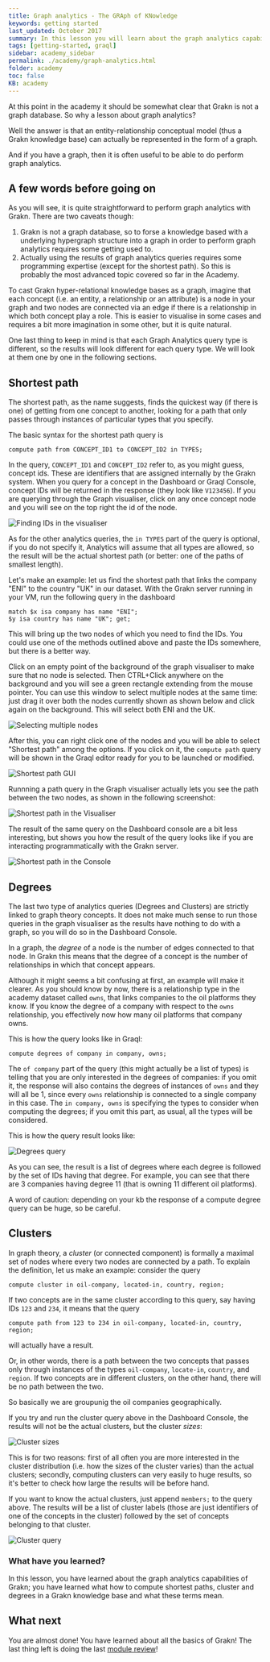 ```yaml
---
title: Graph analytics - The GRAph of KNowledge
keywords: getting started
last_updated: October 2017
summary: In this lesson you will learn about the graph analytics capabilities of Grakn, together with the appropriate syntax
tags: [getting-started, graql]
sidebar: academy_sidebar
permalink: ./academy/graph-analytics.html
folder: academy
toc: false
KB: academy
---
```


At this point in the academy it should be somewhat clear that Grakn is not a graph database. So why a lesson about graph analytics?

Well the answer is that an entity-relationship conceptual model (thus a Grakn knowledge base) can actually be represented in the form of a graph.

And if you have a graph, then it is often useful to be able to do perform graph analytics.


## A few words before going on
As you will see, it is quite straightforward to perform graph analytics with Grakn. There are two caveats though:

  1. Grakn is not a graph database, so to forse a knowledge based with a underlying hypergraph structure into a graph in order to perform graph analytics requires some getting used to.
  2. Actually using the results of graph analytics queries requires some programming expertise (except for the shortest path). So this is probably the most advanced topic covered so far in the Academy.

To cast Grakn hyper-relational knowledge bases as a graph, imagine that each concept (i.e. an entity, a relationship or an attribute) is a node in your graph and two nodes are connected via an edge if there is a relationship in which both concept play a role. This is easier to visualise in some cases and requires a bit more imagination in some other, but it is quite natural.

One last thing to keep in mind is that each Graph Analytics query type is different, so the results will look different for each query type. We will look at them one by one in the following sections.



## Shortest path

The shortest path, as the name suggests, finds the quickest way (if there is one) of getting from one concept to another, looking for a path that only passes through instances of particular types that you specify.

The basic syntax for the shortest path query is

```graql-skip-test
compute path from CONCEPT_ID1 to CONCEPT_ID2 in TYPES;
```

In the query, `CONCEPT_ID1` and `CONCEPT_ID2` refer to, as you might guess, concept ids. These are identifiers that are assigned internally by the Grakn system. When you query for a concept in the Dashboard or Graql Console, concept IDs will be returned in the response (they look like `V123456`). If you are querying through the Graph visualiser, click on any once concept node and you will see on the top right the id of the node.

  ![Finding IDs in the visualiser](/images/academy/6-analytics/finding-id.png)

As for the other analytics queries, the `in TYPES` part of the query is optional, if you do not specify it, Analytics will assume that all types are allowed, so the result will be the actual shortest path (or better: one of the paths of smallest length).

Let's make an example: let us find the shortest path that links the company "ENI" to the country "UK" in our dataset. With the Grakn server running in your VM, run the following query in the dashboard

```graql-skip-test
match $x isa company has name "ENI";
$y isa country has name "UK"; get;
```

This will bring up the two nodes of which you need to find the IDs. You could use one of the methods outlined above and paste the IDs somewhere, but there is a better way.

Click on an empty point of the background of the graph visualiser to make sure that no node is selected. Then CTRL+Click anywhere on the background and you will see a green rectangle extending from the mouse pointer. You can use this window to select multiple nodes at the same time: just drag it over both the nodes currently shown as shown below and click again on the background. This will select both ENI and the UK.

  ![Selecting multiple nodes](/images/academy/6-analytics/multi-selection.png)

After this, you can right click one of the nodes and you will be able to select "Shortest path" among the options. If you click on it, the `compute path` query will be shown in the Graql editor ready for you to be launched or modified.

  ![Shortest path GUI](/images/academy/6-analytics/path-gui.png)

Runnning a path query in the Graph visualiser actually lets you see the path between the two nodes, as shown in the following screenshot:

  ![Shortest path in the Visualiser](/images/academy/6-analytics/path-visualiser.png)

The result of the same query on the Dashboard console are a bit less interesting, but shows you how the result of the query looks like if you are interacting programmatically with the Grakn server.

  ![Shortest path in the Console](/images/academy/6-analytics/path-console.png)

## Degrees

The last two type of analytics queries (Degrees and Clusters) are strictly linked to graph theory concepts. It does not make much sense to run those queries in the graph visualiser as the results have nothing to do with a graph, so you will do so in the Dashboard Console.

In a graph, the _degree_ of a node is the number of edges connected to that node. In Grakn this means that the degree of a concept is the number of relationships in which that concept appears.

Although it might seems a bit confusing at first, an example will make it clearer. As you should know by now, there is a relationship type in the academy dataset called `owns`, that links companies to the oil platforms they know. If you know the degree of a company with respect to the `owns` relationship, you effectively now how many oil platforms that company owns.

This is how the query looks like in Graql:

```graql-skip-test
compute degrees of company in company, owns;
```

The `of company` part of the query (this might actually be a list of types) is telling that you are only interested in the degrees of companies: if you omit it, the response will also contains the degrees of instances of `owns` and they will all be 1, since every `owns` relationship is connected to a single company in this case. The `in company, owns` is specifying the types to consider when computing the degrees; if you omit this part, as usual, all the types will be considered.

This is how the query result looks like:

  ![Degrees query](/images/academy/6-analytics/degrees-query.png)

As you can see, the result is a list of degrees where each degree is followed by the set of IDs having that degree. For example, you can see that there are 3 companies having degree 11 (that is owning 11 different oil platforms).

A word of caution: depending on your kb the response of a compute degree query can be huge, so be careful.

## Clusters

In graph theory, a _cluster_ (or connected component) is formally a maximal set of nodes where every two nodes are connected by a path. To explain the definition, let us make an example: consider the query

```graql-skip-test
compute cluster in oil-company, located-in, country, region;
```

If two concepts are in the same cluster according to this query, say having IDs `123` and `234`, it means that the query

```graql-skip-test
compute path from 123 to 234 in oil-company, located-in, country, region;
```

will actually have a result.

Or, in other words, there is a path between the two concepts that passes only through instances of the types `oil-company`, `locate-in`, `country`, and `region`. If two concepts are in different clusters, on the other hand, there will be no path between the two.

So basically we are groupunig the oil companies geographically.

If you try and run the cluster query above in the Dashboard Console, the results will not be the actual clusters, but the cluster _sizes_:

  ![Cluster sizes](/images/academy/6-analytics/cluster-size.png)

This is for two reasons: first of all often you are more interested in the cluster distribution (i.e. how the sizes of the cluster varies) than the actual clusters; secondly, computing clusters can very easily to huge results, so it's better to check how large the results will be before hand.

If you want to know the actual clusters, just append `members;` to the query above. The results will be a list of cluster labels (those are just identifiers of one of the concepts in the cluster) followed by the set of concepts belonging to that cluster.

  ![Cluster query](/images/academy/6-analytics/cluster-members.png)

### What have you learned?

In this lesson, you have learned about the graph analytics capabilities of Grakn; you have learned what how to compute shortest paths, cluster and degrees in a Grakn knowledge base and what these terms mean.

## What next

You are almost done! You have learned about all the basics of Grakn! The last thing left is doing the last [module review](./analytics-review.html)!
